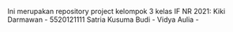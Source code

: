 Ini merupakan repository project kelompok 3 kelas IF NR 2021:
Kiki Darmawan - 5520121111
Satria Kusuma Budi - 
Vidya Aulia - 
